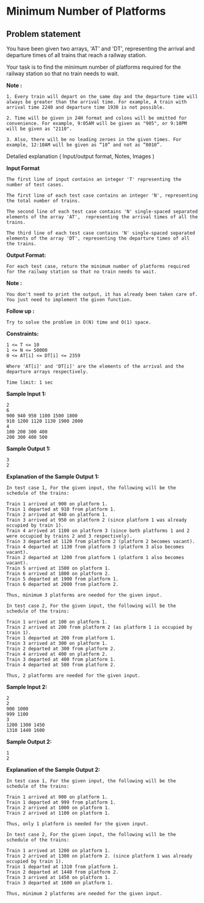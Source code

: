 Minimum Number of Platforms
===========================

Problem statement
-----------------

You have been given two arrays, 'AT' and 'DT', representing the arrival and departure times of all trains that reach a railway station.

Your task is to find the minimum number of platforms required for the railway station so that no train needs to wait.

**Note :**

    1. Every train will depart on the same day and the departure time will always be greater than the arrival time. For example, A train with arrival time 2240 and departure time 1930 is not possible.
    
    2. Time will be given in 24H format and colons will be omitted for convenience. For example, 9:05AM will be given as "905", or 9:10PM will be given as "2110".
    
    3. Also, there will be no leading zeroes in the given times. For example, 12:10AM will be given as “10” and not as “0010”.
    

Detailed explanation ( Input/output format, Notes, Images )

**Input Format**

    The first line of input contains an integer 'T' representing the number of test cases.
    
    The first line of each test case contains an integer 'N', representing the total number of trains.
    
    The second line of each test case contains 'N' single-spaced separated elements of the array 'AT',  representing the arrival times of all the trains.
    
    The third line of each test case contains 'N' single-spaced separated elements of the array 'DT', representing the departure times of all the trains.
    

**Output Format:**

    For each test case, return the minimum number of platforms required for the railway station so that no train needs to wait.
    

**Note :**

    You don't need to print the output, it has already been taken care of. You just need to implement the given function.
    

**Follow up :**

    Try to solve the problem in O(N) time and O(1) space.
    

**Constraints:**

    1 <= T <= 10
    1 <= N <= 50000
    0 <= AT[i] <= DT[i] <= 2359
    
    Where 'AT[i]' and 'DT[i]' are the elements of the arrival and the departure arrays respectively.
    
    Time limit: 1 sec
    

**Sample Input 1:**

    2
    6
    900 940 950 1100 1500 1800
    910 1200 1120 1130 1900 2000
    4
    100 200 300 400
    200 300 400 500
    

**Sample Output 1:**

    3
    2
    

**Explanation of the Sample Output 1:**

    In test case 1, For the given input, the following will be the schedule of the trains:
    
    Train 1 arrived at 900 on platform 1. 
    Train 1 departed at 910 from platform 1. 
    Train 2 arrived at 940 on platform 1.
    Train 3 arrived at 950 on platform 2 (since platform 1 was already occupied by train 1).
    Train 4 arrived at 1100 on platform 3 (since both platforms 1 and 2 were occupied by trains 2 and 3 respectively).
    Train 3 departed at 1120 from platform 2 (platform 2 becomes vacant).
    Train 4 departed at 1130 from platform 3 (platform 3 also becomes vacant).
    Train 2 departed at 1200 from platform 1 (platform 1 also becomes vacant).
    Train 5 arrived at 1500 on platform 1.
    Train 6 arrived at 1800 on platform 2.
    Train 5 departed at 1900 from platform 1.
    Train 6 departed at 2000 from platform 2.
    
    Thus, minimum 3 platforms are needed for the given input.
    
    In test case 2, For the given input, the following will be the schedule of the trains:
    
    Train 1 arrived at 100 on platform 1. 
    Train 2 arrived at 200 from platform 2 (as platform 1 is occupied by train 1).
    Train 1 departed at 200 from platform 1. 
    Train 3 arrived at 300 on platform 1.
    Train 2 departed at 300 from platform 2.
    Train 4 arrived at 400 on platform 2.
    Train 3 departed at 400 from platform 1.
    Train 4 departed at 500 from platform 2. 
    
    Thus, 2 platforms are needed for the given input.
    

**Sample Input 2:**

    2
    2
    900 1000
    999 1100
    3
    1200 1300 1450
    1310 1440 1600    
    

**Sample Output 2:**

    1
    2
    

**Explanation of the Sample Output 2:**

    In test case 1, For the given input, the following will be the schedule of the trains:
    
    Train 1 arrived at 900 on platform 1. 
    Train 1 departed at 999 from platform 1. 
    Train 2 arrived at 1000 on platform 1.
    Train 2 arrived at 1100 on platform 1.
    
    Thus, only 1 platform is needed for the given input.
    
    In test case 2, For the given input, the following will be the schedule of the trains:
    
    Train 1 arrived at 1200 on platform 1. 
    Train 2 arrived at 1300 on platform 2. (since platform 1 was already occupied by train 1). 
    Train 1 departed at 1310 from platform 1.
    Train 2 departed at 1440 from platform 2.
    Train 3 arrived at 1450 on platform 1.
    Train 3 departed at 1600 on platform 1.
    
    Thus, minimum 2 platforms are needed for the given input.
